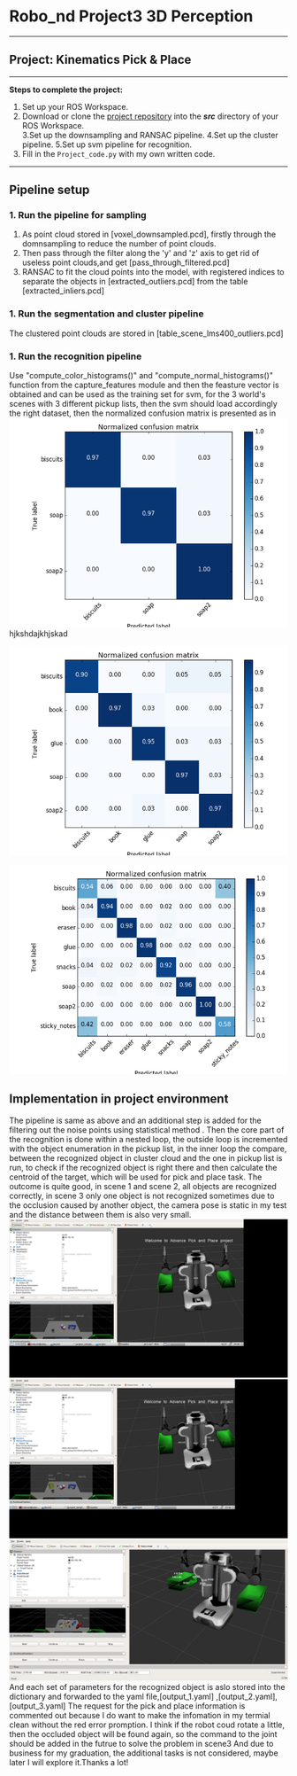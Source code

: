 # Robo_nd Project3 3D Perception

---
## Project: Kinematics Pick & Place

---


**Steps to complete the project:**  


1. Set up your ROS Workspace.
2. Download or clone the [project repository](https://github.com/udacity/RoboND-Perception-Project) into the ***src*** directory of your ROS Workspace.  
3.Set up the downsampling and RANSAC pipeline.
4.Set up the cluster pipeline.
5.Set up svm pipeline for recognition.
6. Fill in the `Project_code.py` with my own written code. 



---

## Pipeline setup
### 1. Run the pipeline for sampling
1. As point cloud stored in [voxel_downsampled.pcd], firstly through the  domnsampling to reduce the number of point clouds.
2. Then pass through the filter along the 'y' and 'z' axis to get rid of useless point clouds,and get [pass_through_filtered.pcd]
3. RANSAC to fit the cloud points into the model, with registered indices to separate the objects in [extracted_outliers.pcd] from the table [extracted_inliers.pcd]
### 1. Run the segmentation and cluster pipeline
The clustered point clouds are stored in [table_scene_lms400_outliers.pcd]
### 1. Run the recognition pipeline
Use "compute_color_histograms()" and "compute_normal_histograms()" function from the capture_features module and then the feasture vector is obtained and can be used as the training set for svm, for the 3 world's scenes with 3 different pickup lists, then the svm should load accordingly the right dataset, then the normalized confusion matrix is presented as in
![Confusion_matrxi_scene1](Norm_confusion_matrix_scene1.png)
<br  /> 
hjkshdajkhjskad<br  /> 

![Confusion_matrxi_scene2](Norm_confusion_matrix_scene2.png)

![Confusion_matrxi_scene3](Norm_confusion_matrix_scene3.png)

## Implementation in project environment		
The pipeline is same as above and an additional step is added for the filtering out the noise points using statistical method . Then the core part of the recognition is done within a nested loop, the outside loop is incremented with the object enumeration in the pickup list, in the inner loop the compare, between the recognized object in cluster cloud and the one in pickup list is run, to check if the recognized object is right there and then calculate the centroid of the target, which will be used for pick and place task.
The outcome is quite good, in scene 1 and scene 2, all objects are recognized correctly, in scene 3 only one object is not recognized sometimes due to the occlusion caused by another object, the camera pose is static in my test and the distance between them is also very small.
![recognized_marker world1](rviz_screenshot_world1.png)
![recognized_marker world2](rviz_screenshot_world2.png)
![recognized_marker world3](rviz_screenshot_world3.png)
And each set of parameters for the recognized object is aslo stored into the dictionary and forwarded to the yaml file,[output_1.yaml] ,[output_2.yaml], [output_3.yaml] 
The request for the pick and place information is commented out because I do want to make the infomation in my termial clean without the red error promption.
I think if the robot coud rotate a little, then the occluded object will be found again, so the command to the joint should be added in the futrue to solve the problem in scene3
And due to business for my graduation, the additional tasks is not considered, maybe later I will explore it.Thanks a lot!



